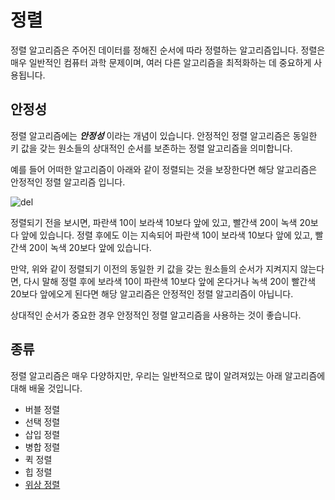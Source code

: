 # 정렬

정렬 알고리즘은 주어진 데이터를 정해진 순서에 따라 정렬하는 알고리즘입니다. 정렬은 매우 일반적인
컴퓨터 과학 문제이며, 여러 다른 알고리즘을 최적화하는 데 중요하게 사용됩니다.

## 안정성

정렬 알고리즘에는 ***안정성*** 이라는 개념이 있습니다. 안정적인 정렬 알고리즘은 동일한 키 값을 갖는 
원소들의 상대적인 순서를 보존하는 정렬 알고리즘을 의미합니다.

예를 들어 어떠한 알고리즘이 아래와 같이 정렬되는 것을 보장한다면 해당 알고리즘은 안정적인 정렬 알고리즘
입니다.

![del](https://user-images.githubusercontent.com/50406129/233568704-b8288629-8cc3-4720-a4b5-8b71fbb6d67b.png)

정렬되기 전을 보시면, 파란색 10이  보라색 10보다 앞에 있고, 빨간색 20이 녹색 20보다 앞에 있습니다.
정렬 후에도 이는 지속되어 파란색 10이 보라색 10보다 앞에 있고, 빨간색 20이 녹색 20보다 앞에 있습니다.

만약, 위와 같이 정렬되기 이전의 동일한 키 값을 갖는 원소들의 순서가 지켜지지 않는다면, 다시 말해 
정렬 후에 보라색 10이 파란색 10보다 앞에 온다거나 녹색 20이 빨간색 20보다 앞에오게 된다면 해당 
알고리즘은 안정적인 정렬 알고리즘이 아닙니다.

상대적인 순서가 중요한 경우 안정적인 정렬 알고리즘을 사용하는 것이 좋습니다.

## 종류

정렬 알고리즘은 매우 다양하지만, 
우리는 일반적으로 많이 알려져있는 아래 알고리즘에 대해 배울 것입니다.

- 버블 정렬
- 선택 정렬
- 삽입 정렬
- 병합 정렬
- 퀵 정렬
- 힙 정렬
- [위상 정렬](https://github.com/haeseong123/algorithm/blob/main/sorting/topological_sorting/topological_sorting.md)
